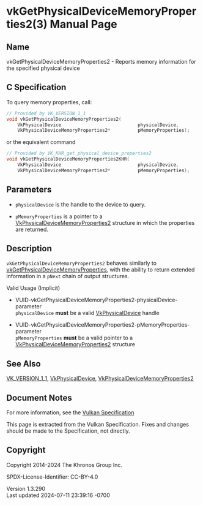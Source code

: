 # vkGetPhysicalDeviceMemoryProperties2(3) Manual Page

## Name

vkGetPhysicalDeviceMemoryProperties2 - Reports memory information for
the specified physical device



## <a href="#_c_specification" class="anchor"></a>C Specification

To query memory properties, call:

``` c
// Provided by VK_VERSION_1_1
void vkGetPhysicalDeviceMemoryProperties2(
    VkPhysicalDevice                            physicalDevice,
    VkPhysicalDeviceMemoryProperties2*          pMemoryProperties);
```

or the equivalent command

``` c
// Provided by VK_KHR_get_physical_device_properties2
void vkGetPhysicalDeviceMemoryProperties2KHR(
    VkPhysicalDevice                            physicalDevice,
    VkPhysicalDeviceMemoryProperties2*          pMemoryProperties);
```

## <a href="#_parameters" class="anchor"></a>Parameters

- `physicalDevice` is the handle to the device to query.

- `pMemoryProperties` is a pointer to a
  [VkPhysicalDeviceMemoryProperties2](https://registry.khronos.org/vulkan/specs/1.3-extensions/man/html/VkPhysicalDeviceMemoryProperties2.html)
  structure in which the properties are returned.

## <a href="#_description" class="anchor"></a>Description

`vkGetPhysicalDeviceMemoryProperties2` behaves similarly to
[vkGetPhysicalDeviceMemoryProperties](https://registry.khronos.org/vulkan/specs/1.3-extensions/man/html/vkGetPhysicalDeviceMemoryProperties.html),
with the ability to return extended information in a `pNext` chain of
output structures.

Valid Usage (Implicit)

- <a
  href="#VUID-vkGetPhysicalDeviceMemoryProperties2-physicalDevice-parameter"
  id="VUID-vkGetPhysicalDeviceMemoryProperties2-physicalDevice-parameter"></a>
  VUID-vkGetPhysicalDeviceMemoryProperties2-physicalDevice-parameter  
  `physicalDevice` **must** be a valid
  [VkPhysicalDevice](https://registry.khronos.org/vulkan/specs/1.3-extensions/man/html/VkPhysicalDevice.html) handle

- <a
  href="#VUID-vkGetPhysicalDeviceMemoryProperties2-pMemoryProperties-parameter"
  id="VUID-vkGetPhysicalDeviceMemoryProperties2-pMemoryProperties-parameter"></a>
  VUID-vkGetPhysicalDeviceMemoryProperties2-pMemoryProperties-parameter  
  `pMemoryProperties` **must** be a valid pointer to a
  [VkPhysicalDeviceMemoryProperties2](https://registry.khronos.org/vulkan/specs/1.3-extensions/man/html/VkPhysicalDeviceMemoryProperties2.html)
  structure

## <a href="#_see_also" class="anchor"></a>See Also

[VK_VERSION_1_1](https://registry.khronos.org/vulkan/specs/1.3-extensions/man/html/VK_VERSION_1_1.html),
[VkPhysicalDevice](https://registry.khronos.org/vulkan/specs/1.3-extensions/man/html/VkPhysicalDevice.html),
[VkPhysicalDeviceMemoryProperties2](https://registry.khronos.org/vulkan/specs/1.3-extensions/man/html/VkPhysicalDeviceMemoryProperties2.html)

## <a href="#_document_notes" class="anchor"></a>Document Notes

For more information, see the <a
href="https://registry.khronos.org/vulkan/specs/1.3-extensions/html/vkspec.html#vkGetPhysicalDeviceMemoryProperties2"
target="_blank" rel="noopener">Vulkan Specification</a>

This page is extracted from the Vulkan Specification. Fixes and changes
should be made to the Specification, not directly.

## <a href="#_copyright" class="anchor"></a>Copyright

Copyright 2014-2024 The Khronos Group Inc.

SPDX-License-Identifier: CC-BY-4.0

Version 1.3.290  
Last updated 2024-07-11 23:39:16 -0700
